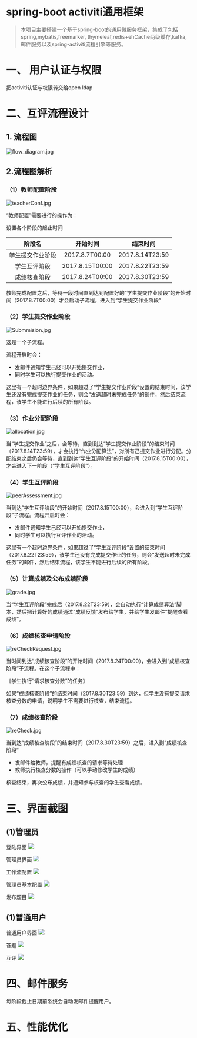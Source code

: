 # spring-boot activiti通用框架
> 本项目主要搭建一个基于spring-boot的通用微服务框架，集成了包括spring,mybatis,freemarker,
thymeleaf,redis+ehCache两级缓存,kafka,邮件服务以及spring-activiti流程引擎等服务。
 
# 一、 用户认证与权限

把activiti认证与权限转交给open ldap

# 二、互评流程设计

## 1. 流程图

![flow_diagram.jpg](./doc/pictures/flow_diagram.jpg)

## 2.流程图解析
### （1）教师配置阶段


![teacherConf.jpg](./doc/pictures/teacherConf.jpg)

“教师配置”需要进行的操作为：

设置各个阶段的起止时间

|阶段名|	开始时间|	结束时间|
|:--:|:--:|:--:|
|学生提交作业阶段	|2017.8.7T00:00	|2017.8.14T23:59|
|学生互评阶段	|2017.8.15T00:00	|2017.8.22T23:59|
|成绩核查阶段	|2017.8.24T00:00	|2017.8.30T23:59|

教师完成配置之后，等待一段时间直到达到配置好的“学生提交作业阶段”的开始时间（2017.8.7T00:00）才会启动子流程，进入到“学生提交作业阶段”
### （2）学生提交作业阶段


![Submmision.jpg](./doc/pictures/Submmision.jpg)

这是一个子流程。

流程开启时会：
+ 发邮件通知学生己经可以开始提交作业，
+ 同时学生可以执行提交作业的活动。

这里有一个超时边界条件，如果超过了“学生提交作业阶段”设置的结束时间，该学生还没有完成提交作业的任务，则会“发送超时未完成任务”的邮件，然后结束流程，该学生不能进行后续的所有阶段。
### （3）作业分配阶段

![allocation.jpg](./doc/pictures/allocation.jpg)

当“学生提交作业”之后，会等待，直到到达“学生提交作业阶段”的结束时间（2017.8.14T23:59），才会执行“作业分配算法”，对所有己提交作业进行分配。分配结束之后仍会等待，直到到达“学生互评阶段”的开始时间（2017.8.15T00:00），才会进入下一阶段（“学生互评阶段”）。

### （4）学生互评阶段

![peerAssessment.jpg](./doc/pictures/peerAssessment.jpg)

当到达“学生互评阶段”的开始时间（2017.8.15T00:00），会进入到“学生互评阶段”子流程。流程开启时会：
+ 发邮件通知学生己经可以开始提交作业，
+ 同时学生可以执行互评作业的活动。

这里有一个超时边界条件，如果超过了“学生互评阶段”设置的结束时间（2017.8.22T23:59），该学生还没有完成提交作业的任务，则会“发送超时未完成任务”的邮件，然后结束流程，该学生不能进行后续的所有阶段。


### （5）计算成绩及公布成绩阶段


![grade.jpg](./doc/pictures/grade.jpg)

当“学生互评阶段”完成后（2017.8.22T23:59），会自动执行“计算成绩算法”脚本，然后把计算好的成绩通过“成绩反馈”发布给学生，并给学生发邮件“提醒查看成绩”。

### （6）成绩核查申请阶段

![reCheckRequest.jpg](./doc/ictures/reCheckRequest.jpg)

当时间到达“成绩核查阶段”的开始时间（2017.8.24T00:00），会进入到“成绩核查阶段”子流程。在这个子流程中：

《学生执行“请求核查分数”的任务》

如果“成绩核查阶段”的结束时间（2017.8.30T23:59）到达，但学生没有提交请求核查分数的申请，说明学生不需要进行核查，结束流程。

### （7）成绩核查阶段

![reCheck.jpg](./doc/pictures/reCheck.jpg)

当到达“成绩核查阶段”的结束时间（2017.8.30T23:59）之后，进入到“成绩核查阶段”

+ 发邮件给教师，提醒有成绩核查的请求等待处理
+ 教师执行核查分数的操作（可以手动修改学生的成绩）

核查结束，再次公布成绩，并通知参与核查的学生查看成绩。

# 三、界面截图

## (1)管理员

登陆界面
![](./pictures/登陆界面.png)

管理员界面
![](./pictures/管理员登录界面.png)

工作流配置
![](./pictures/工作流配置.png)

管理员基本配置
![](./pictures/管理员基本配置.png)

发布题目
![](./pictures/发布题目.png)



## (1)普通用户

普通用户界面
![](./pictures/普通用户登陆.png)

答题
![](./pictures/答题.png)


互评
![](./pictures/互评.png)


# 四、邮件服务

每阶段截止日期前系统会自动发邮件提醒用户。

# 五、性能优化
